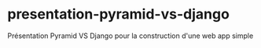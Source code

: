 presentation-pyramid-vs-django
==============================

Présentation Pyramid VS Django pour la construction d'une web app simple
